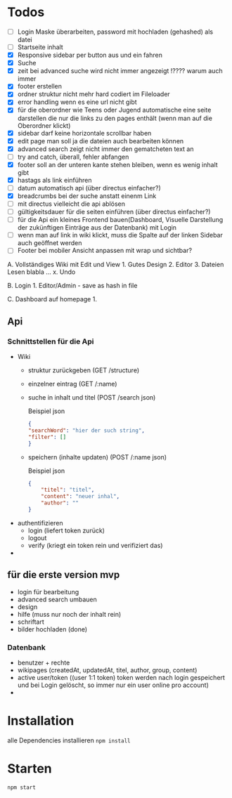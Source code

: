 # Todos

- [ ] Login Maske überarbeiten, password mit hochladen (gehashed) als datei
- [ ] Startseite inhalt
- [x] Responsive sidebar per button aus und ein fahren
- [x] Suche
- [x] zeit bei advanced suche wird nicht immer angezeigt !???? warum auch immer
- [x] footer erstellen
- [x] ordner struktur nicht mehr hard codiert im Fileloader
- [x] error handling wenn es eine url nicht gibt
- [x] für die oberordner wie Teens oder Jugend automatische eine seite darstellen die nur die links zu den pages enthält (wenn man auf die Oberordner klickt)
- [x] sidebar darf keine horizontale scrollbar haben
- [x] edit page man soll ja die dateien auch bearbeiten können
- [x] advanced search zeigt nicht immer den gematcheten text an
- [ ] try and catch, überall, fehler abfangen
- [x] footer soll an der unteren kante stehen bleiben, wenn es wenig inhalt gibt
- [x] hastags als link einführen
- [ ] datum automatisch api (über directus einfacher?)
- [x] breadcrumbs bei der suche anstatt einenm Link
- [ ] mit directus vielleicht die api ablösen
- [ ] gültigkeitsdauer für die seiten einführen (über directus einfacher?)
- [ ] für die Api ein kleines Frontend bauen(Dashboard, Visuelle Darstellung der zukünftigen Einträge aus der Datenbank) mit Login
- [ ] wenn man auf link in wiki klickt, muss die Spalte auf der linken Sidebar auch geöffnet werden
- [ ] Footer bei mobiler Ansicht anpassen mit wrap und sichtbar?

A. Vollständiges Wiki mit Edit und View
	1. Gutes Design
	2. Editor
	3. Dateien Lesen blabla
	...
	x. Undo

B. Login
	1. Editor/Admin - save as hash in file

C. Dashboard auf homepage
	1. 
## Api
### Schnittstellen für die Api
- Wiki
  - struktur zurückgeben (GET /structure)
  - einzelner eintrag (GET /:name)
  - suche in inhalt und titel (POST /search json)
  
    Beispiel json
    ```json
    {
    "searchWord": "hier der such string", 
    "filter": []
    }
    ```
  - speichern (inhalte updaten) (POST /:name json)
  
    Beispiel json
    ```json
    {
        "titel": "titel", 
        "content": "neuer inhal",
        "author": ""
    }
    ```
- authentifizieren
  - login (liefert token zurück)
  - logout
  - verify (kriegt ein token rein und verifiziert das)
- 

## für die erste version mvp
- login für bearbeitung
- advanced search umbauen
- design 
- hilfe (muss nur noch der inhalt rein)
- schriftart
- bilder hochladen (done)

 

### Datenbank
- benutzer + rechte
- wikipages (createdAt, updatedAt, titel, author, group, content)
- active user/token ((user 1:1 token) token werden nach login gespeichert und bei Login gelöscht, so immer nur ein user online pro account)
- 

# Installation
alle Dependencies installieren
``npm install``
# Starten
``npm start``
